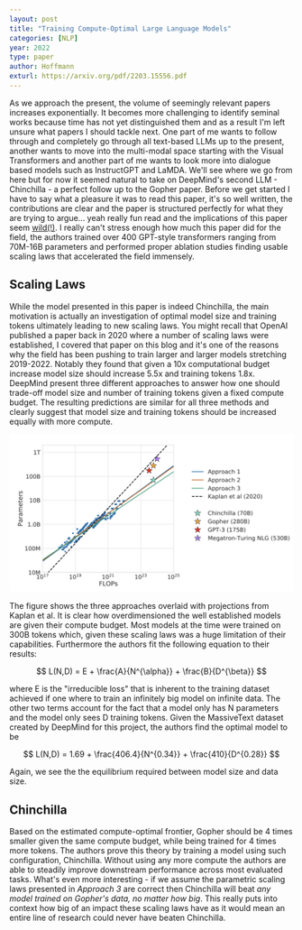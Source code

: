 ```yaml
---
layout: post
title: "Training Compute-Optimal Large Language Models"
categories: [NLP]
year: 2022
type: paper
author: Hoffmann
exturl: https://arxiv.org/pdf/2203.15556.pdf
---
```

As we approach the present, the volume of seemingly relevant papers increases exponentially. It becomes more challenging to identify seminal works because time has not yet distinguished them and as a result I'm left unsure what papers I should tackle next. One part of me wants to follow through and completely go through all text-based LLMs up to the present, another wants to move into the multi-modal space starting with the Visual Transformers and another part of me wants to look more into dialogue based models such as InstructGPT and LaMDA. We'll see where we go from here but for now it seemed natural to take on DeepMind's second LLM - Chinchilla - a perfect follow up to the Gopher paper. Before we get started I have to say what a pleasure it was to read this paper, it's so well written, the contributions are clear and the paper is structured perfectly for what they are trying to argue... yeah really fun read and the implications of this paper seem [wild(!)](https://www.lesswrong.com/posts/6Fpvch8RR29qLEWNH/chinchilla-s-wild-implications). I really can't stress enough how much this paper did for the field, the authors trained over 400 GPT-style transformers ranging from 70M-16B parameters and performed proper ablation studies finding usable scaling laws that accelerated the field immensely. 

## Scaling Laws
While the model presented in this paper is indeed Chinchilla, the main motivation is actually an investigation of optimal model size and training tokens ultimately leading to new scaling laws. You might recall that OpenAI published a paper back in 2020 where a number of scaling laws were established, I covered that paper on this blog and it's one of the reasons why the field has been pushing to train larger and larger models stretching 2019-2022. Notably they found that given a 10x computational budget increase model size should increase 5.5x and training tokens 1.8x. DeepMind present three different approaches to answer how one should trade-off model size and number of training tokens given a fixed compute budget. The resulting predictions are similar for all three methods and clearly suggest that model size and training tokens should be increased equally with more compute.

![](/images/scalinglaws.png)

The figure shows the three approaches overlaid with projections from Kaplan et al. It is clear how overdimensioned the well established models are given their compute budget. Most models at the time were trained on 300B tokens which, given these scaling laws was a huge limitation of their capabilities. Furthermore the authors fit the following equation to their results: 

$$
L(N,D) = E + \frac{A}{N^{\alpha}} + \frac{B}{D^{\beta}}
$$

where E is the "irreducible loss" that is inherent to the training dataset achieved if one where to train an infinitely big model on infinite data. The other two terms account for the fact that a model only has N parameters and the model only sees D training tokens. Given the MassiveText dataset created by DeepMind for this project, the authors find the optimal model to be

$$
L(N,D) = 1.69 + \frac{406.4}{N^{0.34}} + \frac{410}{D^{0.28}}
$$

Again, we see the the equilibrium required between model size and data size. 

## Chinchilla
Based on the estimated compute-optimal frontier, Gopher should be 4 times smaller given the same compute budget, while being trained for 4 times more tokens. The authors prove this theory by training a model using such configuration, Chinchilla. Without using any more compute the authors are able to steadily improve downstream performance across most evaluated tasks. What's even more interesting - if we assume the parametric scaling laws presented in *Approach 3* are correct then Chinchilla will beat *any model trained on Gopher's data, no matter how big*. This really puts into context how big of an impact these scaling laws have as it would mean an entire line of research could never have beaten Chinchilla. 

